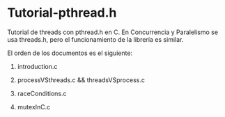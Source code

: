 # Tutorial-pthread.h
Tutorial de threads con pthread.h en C.
En Concurrencia y Paralelismo se usa threads.h, pero el funcionamiento de la librería es similar.

El orden de los documentos es el siguiente:

1. introduction.c

2. processVSthreads.c && threadsVSprocess.c

3. raceConditions.c

4. mutexInC.c
